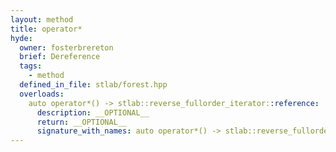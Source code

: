 ```yaml
---
layout: method
title: operator*
hyde:
  owner: fosterbrereton
  brief: Dereference
  tags:
    - method
  defined_in_file: stlab/forest.hpp
  overloads:
    auto operator*() -> stlab::reverse_fullorder_iterator::reference:
      description: __OPTIONAL__
      return: __OPTIONAL__
      signature_with_names: auto operator*() -> stlab::reverse_fullorder_iterator::reference
---
```

